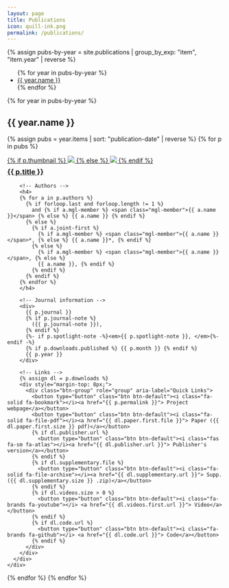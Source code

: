 ```yaml
---
layout: page
title: Publications
icon: quill-ink.png
permalink: /publications/
---
```


{% assign pubs-by-year = site.publications | group_by_exp: "item", "item.year" | reverse %}

<nav aria-label="Page navigation">
  <ul class="pagination">
  {% for year in pubs-by-year %}
    <li><a href="#pubs-{{ year.name }}"> {{ year.name }}</a></li>
  {% endfor %}
  </ul>
</nav>

{% for year in pubs-by-year %}
  <h2 class="page-header" id="pubs-{{ year.name }}">{{ year.name }} </h2>

  {% assign pubs = year.items | sort: "publication-date" | reverse %}
  {% for p in pubs %}
  <div class="row row-m-t">
    <div class="col-lg-2">
      <a href="{{ p.permalink }}">
      {% if p.thumbnail %}
        <img class="img-responsive img-thumbnail center-cropped shadowed" src="{{ p.image-dir }}/{{ p.thumbnail }}">
      {% else %}
        <img class="img-responsive img-thumbnail shadowed" src="http://placehold.it/200x200">
      {% endif %}
      </a>
    </div>
    <div class="col-lg-10">
      <div>
        <!-- Paper title -->
        <h3 style="margin-top: 8px;"><a href="{{ p.permalink }}">{{ p.title }}</a></h3>

        <!-- Authors -->
        <h4>
        {% for a in p.authors %}
          {% if forloop.last and forloop.length != 1 %}
            and {% if a.mgl-member %} <span class="mgl-member">{{ a.name }}</span> {% else %} {{ a.name }} {% endif %}
          {% else %}
            {% if a.joint-first %}
              {% if a.mgl-member %} <span class="mgl-member">{{ a.name }}</span>*, {% else %} {{ a.name }}*, {% endif %}
            {% else %}
              {% if a.mgl-member %} <span class="mgl-member">{{ a.name }}</span>, {% else %}
              {{ a.name }}, {% endif %}
            {% endif %}
          {% endif %}
        {% endfor %} 
        </h4>

        <!-- Journal information -->
        <div>
          {{ p.journal }}
          {% if p.journal-note %}
            ({{ p.journal-note }}),
          {% endif %}
          {%- if p.spotlight-note -%}<em>{{ p.spotlight-note }}, </em>{%- endif -%} 
          {% if p.downloads.published %} {{ p.month }} {% endif %} 
          {{ p.year }}
        </div>

        <!-- Links -->
        {% assign dl = p.downloads %}
        <div style="margin-top: 8px;">
          <div class="btn-group" role="group" aria-label="Quick Links">
            <button type="button" class="btn btn-default"><i class="fa-solid fa-bookmark"></i><a href="{{ p.permalink }}"> Project webpage</a></button>
            <button type="button" class="btn btn-default"><i class="fa-solid fa-file-pdf"></i><a href="{{ dl.paper.first.file }}"> Paper ({{ dl.paper.first.size }} pdf)</a></button>
            {% if dl.publisher.url %}
              <button type="button" class="btn btn-default"><i class="fas fa-sm fa-atlas"></i><a href="{{ dl.publisher.url }}"> Publisher's version</a></button>
            {% endif %}
            {% if dl.supplementary.file %}
              <button type="button" class="btn btn-default"><i class="fa-solid fa-file-archive"></i><a href="{{ dl.supplementary.url }}"> Supp. ({{ dl.supplementary.size }} .zip)</a></button>
            {% endif %}
            {% if dl.videos.size > 0 %}
              <button type="button" class="btn btn-default"><i class="fa-brands fa-youtube"></i> <a href="{{ dl.videos.first.url }}"> Video</a></button>
            {% endif %}
            {% if dl.code.url %}
              <button type="button" class="btn btn-default"><i class="fa-brands fa-github"></i> <a href="{{ dl.code.url }}"> Code</a></button>
            {% endif %}
          </div>
        </div>
      </div>
    </div>
  </div>

  {% endfor %}
{% endfor %}